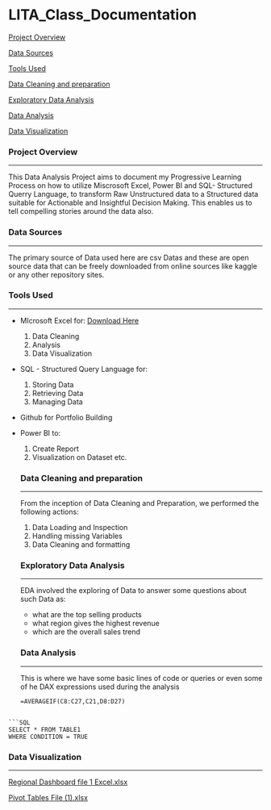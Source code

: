 # LITA_Class_Documentation

[Project Overview](#project-overview)

[Data Sources](#data-sources)

[Tools Used](#tools-used)


[Data Cleaning and preparation](#data-cleaning-and-preparation)

[Exploratory Data Analysis](#exploratory-data-analysis)

[Data Analysis](#data-analysis)

[Data Visualization](#data-visualization)

 ### Project Overview
 ---
This Data Analysis Project aims to document my Progressive Learning Process on how to utilize Miscrosoft Excel, Power BI and SQL- Structured Querry Language, to transform  Raw Unstructured data to a Structured data suitable for Actionable and Insightful Decision Making.  This enables us to tell compelling stories around the data also.

### Data Sources
---
The primary source of Data used here are csv Datas and these are open source data that can be freely downloaded from online sources like kaggle or any other repository sites.

### Tools Used
---
- MIcrosoft Excel for: [Download Here](https://www.microsoft.com)
   1. Data Cleaning
   2. Analysis 
   3. Data Visualization
- SQL - Structured Query Language for:
  1. Storing Data
  2. Retrieving Data 
  3. Managing Data
- Github for Portfolio Building
- Power BI to:
  1. Create Report
  2. Visualization on Dataset etc.
 
  ### Data Cleaning and preparation
  ---
  From the inception of Data Cleaning and Preparation, we performed the following actions:
   1. Data Loading and Inspection
   2. Handling missing Variables
   3. Data Cleaning and formatting
 
  ### Exploratory Data Analysis
  ---
  EDA involved the exploring of Data to answer some questions about such Data as:
  - what are the top selling products
  - what region gives the highest revenue
  - which are the overall sales trend

  ### Data Analysis
  ---
  This is where we have some basic lines of code or queries or even some of he DAX expressions used during the analysis

  ```EXCEL
  =AVERAGEIF(C8:C27,C21,D8:D27)		
```

```SQL
SELECT * FROM TABLE1
WHERE CONDITION = TRUE
```

  ### Data Visualization
  ---
  
  [Regional Dashboard file 1 Excel.xlsx](https://github.com/user-attachments/files/17447306/Regional.Dashboard.file.1.Excel.xlsx)
  
 [Pivot Tables File (1).xlsx](https://github.com/user-attachments/files/17447195/Pivot.Tables.File.1.xlsx)


